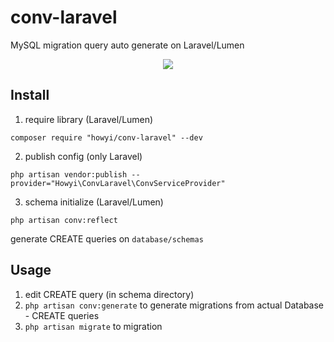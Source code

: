 # conv-laravel

MySQL migration query auto generate on Laravel/Lumen
<p align="center">
 <img src="https://res.cloudinary.com/practicaldev/image/fetch/s--RjgVuhNV--/c_limit%2Cf_auto%2Cfl_progressive%2Cq_66%2Cw_880/https://thepracticaldev.s3.amazonaws.com/i/hpm2d58qbtlmwmw14lgl.gif">
</p>

## Install

1. require library (Laravel/Lumen)
```
composer require "howyi/conv-laravel" --dev
```

2. publish config (only Laravel)
```
php artisan vendor:publish --provider="Howyi\ConvLaravel\ConvServiceProvider"
```

3. schema initialize (Laravel/Lumen)
```
php artisan conv:reflect
```
generate CREATE queries on `database/schemas`

## Usage
 
1. edit CREATE query (in schema directory)
2. `php artisan conv:generate` to generate migrations from actual Database - CREATE queries
3. `php artisan migrate` to migration
